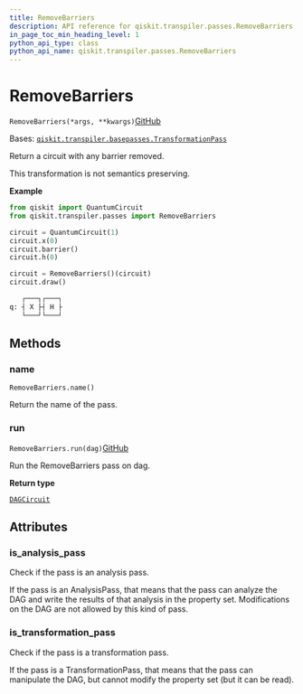 ```yaml
---
title: RemoveBarriers
description: API reference for qiskit.transpiler.passes.RemoveBarriers
in_page_toc_min_heading_level: 1
python_api_type: class
python_api_name: qiskit.transpiler.passes.RemoveBarriers
---
```


# RemoveBarriers

<span id="qiskit.transpiler.passes.RemoveBarriers" />

`RemoveBarriers(*args, **kwargs)`[GitHub](https://github.com/qiskit/qiskit/tree/stable/0.22/qiskit/transpiler/passes/utils/remove_barriers.py "view source code")

Bases: [`qiskit.transpiler.basepasses.TransformationPass`](qiskit.transpiler.TransformationPass "qiskit.transpiler.basepasses.TransformationPass")

Return a circuit with any barrier removed.

This transformation is not semantics preserving.

**Example**

```python
from qiskit import QuantumCircuit
from qiskit.transpiler.passes import RemoveBarriers

circuit = QuantumCircuit(1)
circuit.x(0)
circuit.barrier()
circuit.h(0)

circuit = RemoveBarriers()(circuit)
circuit.draw()
```

```python
   ┌───┐┌───┐
q: ┤ X ├┤ H ├
   └───┘└───┘
```

## Methods

### name

<span id="qiskit.transpiler.passes.RemoveBarriers.name" />

`RemoveBarriers.name()`

Return the name of the pass.

### run

<span id="qiskit.transpiler.passes.RemoveBarriers.run" />

`RemoveBarriers.run(dag)`[GitHub](https://github.com/qiskit/qiskit/tree/stable/0.22/qiskit/transpiler/passes/utils/remove_barriers.py "view source code")

Run the RemoveBarriers pass on dag.

**Return type**

[`DAGCircuit`](qiskit.dagcircuit.DAGCircuit "qiskit.dagcircuit.dagcircuit.DAGCircuit")

## Attributes

<span id="qiskit.transpiler.passes.RemoveBarriers.is_analysis_pass" />

### is\_analysis\_pass

Check if the pass is an analysis pass.

If the pass is an AnalysisPass, that means that the pass can analyze the DAG and write the results of that analysis in the property set. Modifications on the DAG are not allowed by this kind of pass.

<span id="qiskit.transpiler.passes.RemoveBarriers.is_transformation_pass" />

### is\_transformation\_pass

Check if the pass is a transformation pass.

If the pass is a TransformationPass, that means that the pass can manipulate the DAG, but cannot modify the property set (but it can be read).

